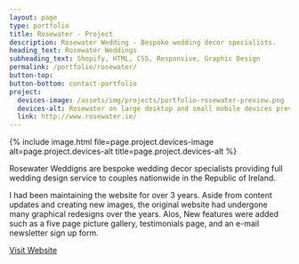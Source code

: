 ```yaml
---
layout: page
type: portfolio
title: Rosewater - Project
description: Rosewater Wedding - Bespoke wedding decor specialists.
heading_text: Rosewater Weddings
subheading_text: Shopify, HTML, CSS, Responsive, Graphic Design
permalink: /portfolio/rosewater/
button-top:
button-bottom: contact-portfolio
project:
  devices-image: /assets/img/projects/portfolio-rosewater-preview.png
  devices-alt: Rosewater on large desktop and small mobile devices preview
  link: http://www.rosewater.ie/
---
```


{% include image.html file=page.project.devices-image alt=page.project.devices-alt title=page.project.devices-alt %}

Rosewater Weddigns are bespoke wedding decor specialists providing full wedding design service to couples nationwide in the Republic of Ireland.

I had been maintaining the website for over 3 years. Aside from content updates and creating new images, the original website had undergone many graphical redesigns over the years. Alos, New features were added such as a five page picture gallery, testimonials page, and an e-mail newsletter sign up form.

<div class="button-visit-website">
  <a href="{{ page.project.link }}" target="_blank" title="External link - visit {{ page.project.link }}">Visit Website <i class="fa fa-external-link"></i></a>
</div>
